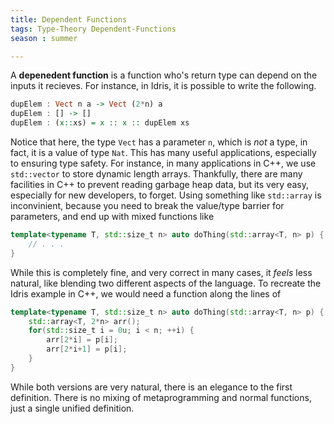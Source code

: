 ```yaml
---
title: Dependent Functions
tags: Type-Theory Dependent-Functions
season : summer 

---
```


A **depenedent function** is a function who's return type can depend on the inputs it recieves. For instance, in Idris, it is possible to write the following.
```haskell
dupElem : Vect n a -> Vect (2*n) a
dupElem : [] -> []
dupElem : (x::xs) = x :: x :: dupElem xs
```
Notice that here, the type `Vect` has a parameter `n`, which is *not* a type, in fact, it is a value of type `Nat`. This has many useful applications, especially to ensuring type safety. For instance, in many applications in C++, we use `std::vector` to store dynamic length arrays. Thankfully, there are many facilities in C++ to prevent reading garbage heap data, but its very easy, especially for new developers, to forget. Using something like `std::array` is inconvinient, because you need to break the value/type barrier for parameters, and end up with mixed functions like
```cpp
template<typename T, std::size_t n> auto doThing(std::array<T, n> p) {
	// . . .
}
```
While this is completely fine, and very correct in many cases, it *feels* less natural, like blending two different aspects of the language. To recreate the Idris example in C++, we would need a function along the lines of
```cpp
template<typename T, std::size_t n> auto doThing(std::array<T, n> p) {
	std::array<T, 2*n> arr();
	for(std::size_t i = 0u; i < n; ++i) {
		arr[2*i] = p[i];
		arr[2*i+1] = p[i];
	}
}
```
While both versions are very natural, there is an elegance to the first definition. There is no mixing of metaprogramming and normal functions, just a single unified definition.